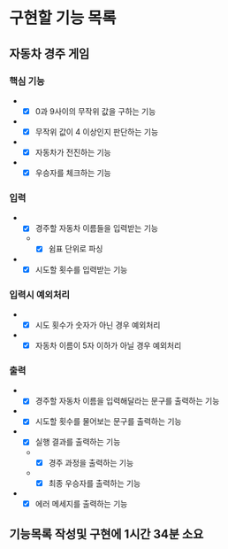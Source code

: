 # 구현할 기능 목록

## 자동차 경주 게임
### 핵심 기능
- +[x] 0과 9사이의 무작위 값을 구하는 기능  
- +[x] 무작위 값이 4 이상인지 판단하는 기능  
- +[x] 자동차가 전진하는 기능
- +[x] 우승자를 체크하는 기능  

### 입력
- +[x] 경주할 자동차 이름들을 입력받는 기능  
  - +[x] 쉼표 단위로 파싱  
- +[x] 시도할 횟수를 입력받는 기능  

### 입력시 예외처리
- +[x] 시도 횟수가 숫자가 아닌 경우 예외처리  
- +[x] 자동차 이름이 5자 이하가 아닐 경우 예외처리  

### 출력
- +[x] 경주할 자동차 이름을 입력해달라는 문구를 출력하는 기능  
- +[x] 시도할 횟수를 물어보는 문구를 출력하는 기능  
- +[x] 실행 결과를 출력하는 기능  
  - +[x] 경주 과정을 출력하는 기능  
  - +[x] 최종 우승자를 출력하는 기능  
- +[x] 에러 메세지를 출력하는 기능

## 기능목록 작성및 구현에 1시간 34분 소요